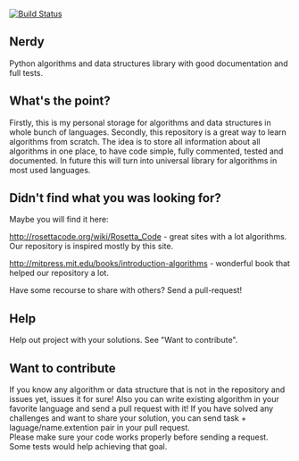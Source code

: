 [![Build Status](https://travis-ci.org/missingdays/nerdy.python.svg?branch=master)](https://travis-ci.org/missingdays/nerdy.python)

## Nerdy
Python algorithms and data structures library with good documentation and full tests.

## What's the point?
Firstly, this is my personal storage for algorithms and data structures in whole bunch of languages. Secondly, this repository is a great way to learn algorithms from scratch.
The idea is to store all information about all algorithms in one place, to have code simple, fully commented, tested and documented.
In future this will turn into universal library for algorithms in most used languages.

## Didn't find what you was looking for?

Maybe you will find it here:

http://rosettacode.org/wiki/Rosetta_Code - great sites with a lot algorithms. Our repository is inspired mostly by this site.

http://mitpress.mit.edu/books/introduction-algorithms - wonderful book that helped our repository a lot.

Have some recourse to share with others? Send a pull-request!

## Help

Help out project with your solutions. See "Want to contribute".

## Want to contribute
If you know any algorithm or data structure that is not in the repository and issues yet, issues it for sure! Also you can write existing algorithm in your favorite language and send a pull request with it!
If you have solved any challenges and want to share your solution, you can send task + laguage/name.extention pair in your pull request.  
Please make sure your code works properly before sending a request. Some tests would help achieving that goal.
